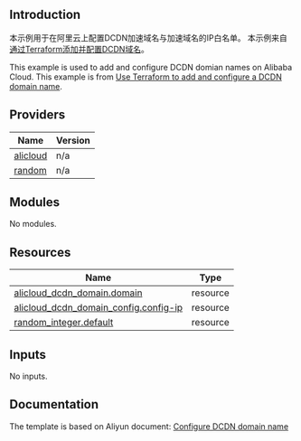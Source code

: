 ## Introduction

<!-- DOCS_DESCRIPTION_CN -->
本示例用于在阿里云上配置DCDN加速域名与加速域名的IP白名单。
本示例来自[通过Terraform添加并配置DCDN域名](http://help.aliyun.com/document_detail/434131.htm)。
<!-- DOCS_DESCRIPTION_CN -->

<!-- DOCS_DESCRIPTION_EN -->
This example is used to add and configure DCDN domian names on Alibaba Cloud.
This example is from [Use Terraform to add and configure a DCDN domain name](http://help.aliyun.com/document_detail/434131.htm).
<!-- DOCS_DESCRIPTION_EN -->

<!-- BEGIN_TF_DOCS -->
## Providers

| Name | Version |
|------|---------|
| <a name="provider_alicloud"></a> [alicloud](#provider\_alicloud) | n/a |
| <a name="provider_random"></a> [random](#provider\_random) | n/a |

## Modules

No modules.

## Resources

| Name | Type |
|------|------|
| [alicloud_dcdn_domain.domain](https://registry.terraform.io/providers/aliyun/alicloud/latest/docs/resources/dcdn_domain) | resource |
| [alicloud_dcdn_domain_config.config-ip](https://registry.terraform.io/providers/aliyun/alicloud/latest/docs/resources/dcdn_domain_config) | resource |
| [random_integer.default](https://registry.terraform.io/providers/hashicorp/random/latest/docs/resources/integer) | resource |

## Inputs

No inputs.
<!-- END_TF_DOCS -->
## Documentation
<!-- docs-link --> 

The template is based on Aliyun document: [Configure DCDN domain name](http://help.aliyun.com/document_detail/434131.htm) 

<!-- docs-link --> 